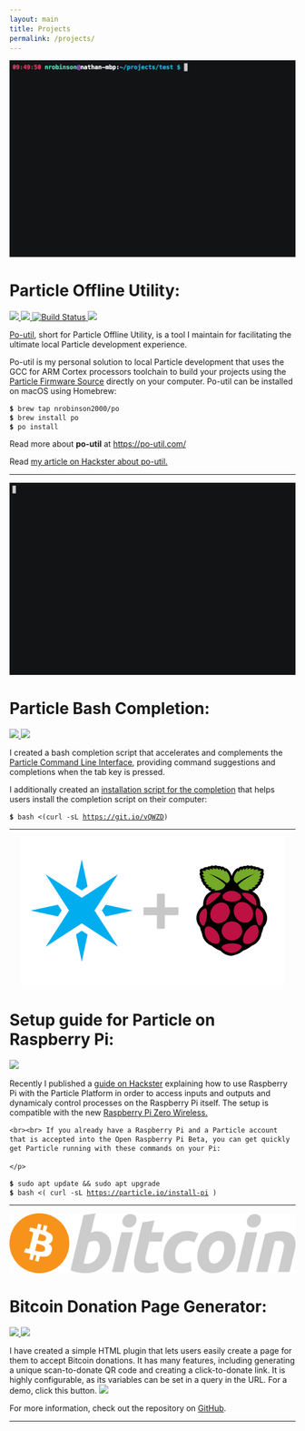 ```yaml
---
layout: main
title: Projects
permalink: /projects/
---
```


<div class="card"><center>
  <img src="/images/build.gif">
</center><h1>Particle Offline Utility:</h1><a href="https://github.com/nrobinson2000/po-util/issues">
  <img src="https://img.shields.io/github/issues/nrobinson2000/po-util.svg">
</a>
  <a href="https://github.com/nrobinson2000/po-util/stargazers">
  <img src="https://img.shields.io/github/stars/nrobinson2000/po-util.svg">
</a>
  <a href="https://travis-ci.org/nrobinson2000/po-util">
  <img src="https://travis-ci.org/nrobinson2000/po-util.svg?branch=master" alt="Build Status">
</a>
  <a href="https://travis-ci.org/nrobinson2000/homebrew-po">
  <img src="https://travis-ci.org/nrobinson2000/homebrew-po.svg?branch=master">
</a><p><a href="https://github.com/nrobinson2000/po-util">Po-util</a>, short for Particle Offline Utility, is a tool I maintain for facilitating the ultimate local Particle development experience.</p><p>
    Po-util is my personal solution to local Particle development that uses the GCC for ARM Cortex processors toolchain to build your projects using the <a href="https://github.com/spark/firmware">Particle Firmware Source</a> directly on your computer.
    Po-util can be installed on macOS using Homebrew:
  </p><pre><code><strong class="shell">$</strong> brew tap nrobinson2000/po
<strong class="shell">$</strong> brew install po
<strong class="shell">$</strong> po install</code>
</pre><p>Read more about <strong>po-util</strong> at <a href="https://po-util.com/">https://po-util.com/</a></p><p>Read <a href="https://particle.hackster.io/nrobinson2000/how-to-develop-particle-locally-using-po-util-e3227f?ref=channel&amp;ref_id=286_trending___&amp;offset=22">my article on Hackster about po-util.</a></p></div>

--------------------------------------------------------------------------------

<div class="card"><center>
  <img src="/images/demo.gif">
</center><h1>Particle Bash Completion:</h1><a href="https://travis-ci.org/nrobinson2000/particle-cli-completion">
  <img src="https://travis-ci.org/nrobinson2000/particle-cli-completion.svg?branch=master">
</a> <a href="https://github.com/nrobinson2000/particle-cli-completion">
  <img src="https://img.shields.io/badge/view%20on-GitHub-blue.svg">
</a><p>
    I created a bash completion script that accelerates and complements the <a href="https://www.particle.io/products/development-tools/particle-command-line-interface">Particle Command Line Interface</a>, providing command suggestions and completions when the tab key is pressed.
  </p><p>
    I additionally created an <a href="https://github.com/nrobinson2000/particle-cli-completion/blob/master/install">installation script for the completion</a> that helps users install the completion script on their computer:</p>
    <pre><code><strong class="shell">$</strong> bash &lt;(curl -sL <a href="https://git.io/vQWZD">https://git.io/vQWZD</a>)</code>
</pre></div>



--------------------------------------------------------------------------------



<div class="card">
  <center>
  <img src="/images/Particle-Pi.png">
</center>
  <h1>Setup guide for Particle on Raspberry Pi:</h1>
  <a href="https://particle.hackster.io/nrobinson2000/how-to-run-particle-on-raspberry-pi-headless-on-pi-zero-w-cd3ca2?ref=channel&amp;ref_id=286_trending___&amp;offset=5">
  <img src="https://img.shields.io/badge/view%20on-Hackster-blue.svg">
</a>
  <p>
    Recently I published a <a href="https://particle.hackster.io/nrobinson2000/how-to-run-particle-on-raspberry-pi-headless-on-pi-zero-w-cd3ca2?ref=channel&amp;ref_id=286_trending___&amp;offset=5">guide on Hackster</a> explaining how to use Raspberry Pi
    with the Particle Platform in order to access inputs and outputs and dynamicaly control processes on the Raspberry Pi itself. The setup is compatible with the new <a href="https://www.raspberrypi.org/blog/raspberry-pi-zero-w-joins-family/">Raspberry Pi Zero Wireless.</a>

    <br><br> If you already have a Raspberry Pi and a Particle account that is accepted into the Open Raspberry Pi Beta, you can get quickly get Particle running with these commands on your Pi:

    </p>
  <pre><code><strong class="shell">$</strong> sudo apt update &amp;&amp; sudo apt upgrade
<strong class="shell">$</strong> bash &lt;( curl -sL <a href="https://particle.io/install-pi">https://particle.io/install-pi</a> )</code>
</pre>
  <p>
</p>
</div>

--------------------------------------------------------------------------------



<div class="card"><center>
  <img src="/images/bitcoin.png">
</center><h1>Bitcoin Donation Page Generator:</h1><a href="https://github.com/nrobinson2000/donate-bitcoin/issues">
  <img src="https://img.shields.io/github/issues/nrobinson2000/donate-bitcoin.svg">
</a>
  <a href="https://github.com/nrobinson2000/donate-bitcoin/stargazers">
  <img src="https://img.shields.io/github/stars/nrobinson2000/donate-bitcoin.svg">
</a><p>I have created a simple HTML plugin that lets users easily create a page for them to accept Bitcoin donations. It has many features, including generating a unique scan-to-donate QR code and creating a click-to-donate link. It is highly configurable,
    as its variables can be set in a query in the URL. For a demo, click this button.
    <a href="http://nrobinson2000.github.io/donate-bitcoin/?amount=10&amp;currency=USD"><img src="https://img.shields.io/badge/donate-$10-orange.svg"></a></p><p>For more information, check out the repository on <a href="https://github.com/nrobinson2000/donate-bitcoin">GitHub</a>.</p><p>
</p><p>
</p></div>



--------------------------------------------------------------------------------
